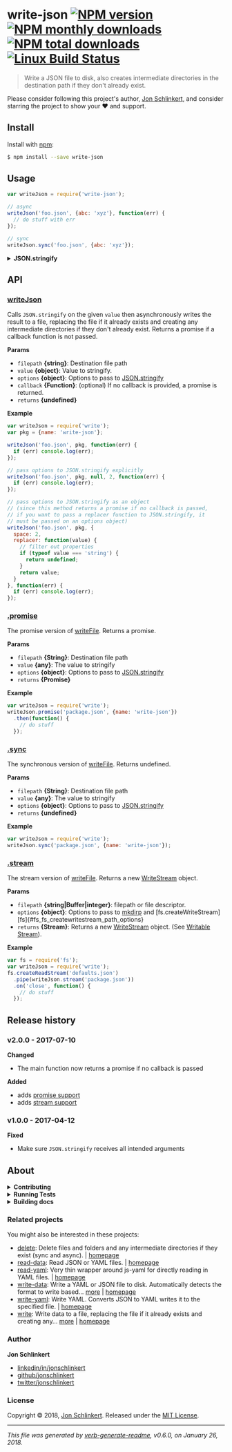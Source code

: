 # write-json [![NPM version](https://img.shields.io/npm/v/write-json.svg?style=flat)](https://www.npmjs.com/package/write-json) [![NPM monthly downloads](https://img.shields.io/npm/dm/write-json.svg?style=flat)](https://npmjs.org/package/write-json) [![NPM total downloads](https://img.shields.io/npm/dt/write-json.svg?style=flat)](https://npmjs.org/package/write-json) [![Linux Build Status](https://img.shields.io/travis/jonschlinkert/write-json.svg?style=flat&label=Travis)](https://travis-ci.org/jonschlinkert/write-json)

> Write a JSON file to disk, also creates intermediate directories in the destination path if they don't already exist.

Please consider following this project's author, [Jon Schlinkert](https://github.com/jonschlinkert), and consider starring the project to show your :heart: and support.

## Install

Install with [npm](https://www.npmjs.com/):

```sh
$ npm install --save write-json
```

## Usage

```js
var writeJson = require('write-json'); 

// async
writeJson('foo.json', {abc: 'xyz'}, function(err) {
  // do stuff with err
});

// sync
writeJson.sync('foo.json', {abc: 'xyz'});
```

<details>
<summary><strong>JSON.stringify</strong></summary>

### arguments

All methods support the same arguments as [JSON.stringify](https://developer.mozilla.org/en-US/docs/Web/JavaScript/Reference/Global_Objects/JSON/stringify) (note that if you want to pass a [replacer](https://developer.mozilla.org/en-US/docs/Web/JavaScript/Reference/Global_Objects/JSON/stringify#The_replacer_parameter) function to `writeJson` - the main export, you must pass the replacer on an [options](#options) object)

```js
// async
writeJson('foo.json', {abc: 'xyz'}, null, 2, function(err) {
  if (err) console.log(err);
});

// sync
writeJson.sync('foo.json', {abc: 'xyz'}, null, 2);
```

### options

Or as an options object:

```js
var options = {
  replacer: function(key, value) {
    // filter out properties
    if (typeof value === 'string') {
      return undefined;
    }
    return value;
  },
  indent: 2
};

// async
writeJson('foo.json', {abc: 'xyz'}, options, function(err) {
  if (err) console.log(err);
});

// sync
writeJson.sync('actual/test.json', expected, options);
```

</details>

## API

### [writeJson](index.js#L59)

Calls `JSON.stringify` on the given `value` then asynchronously writes the result to a file, replacing the file if it already exists and creating any intermediate directories if they don't already exist. Returns a promise if a callback function is not passed.

**Params**

* `filepath` **{string}**: Destination file path
* `value` **{object}**: Value to stringify.
* `options` **{object}**: Options to pass to [JSON.stringify](https://developer.mozilla.org/en-US/docs/Web/JavaScript/Reference/Global_Objects/JSON/stringify)
* `callback` **{Function}**: (optional) If no callback is provided, a promise is returned.
* `returns` **{undefined}**

**Example**

```js
var writeJson = require('write');
var pkg = {name: 'write-json'};

writeJson('foo.json', pkg, function(err) {
  if (err) console.log(err);
});

// pass options to JSON.stringify explicitly
writeJson('foo.json', pkg, null, 2, function(err) {
  if (err) console.log(err);
});

// pass options to JSON.stringify as an object
// (since this method returns a promise if no callback is passed,
// if you want to pass a replacer function to JSON.stringify, it
// must be passed on an options object)
writeJson('foo.json', pkg, {
  space: 2,
  replacer: function(value) {
    // filter out properties
    if (typeof value === 'string') {
      return undefined;
    }
    return value;
  }
}, function(err) {
  if (err) console.log(err);
});
```

### [.promise](index.js#L85)

The promise version of [writeFile](#writefile). Returns a promise.

**Params**

* `filepath` **{String}**: Destination file path
* `value` **{any}**: The value to stringify
* `options` **{object}**: Options to pass to [JSON.stringify](https://developer.mozilla.org/en-US/docs/Web/JavaScript/Reference/Global_Objects/JSON/stringify)
* `returns` **{Promise}**

**Example**

```js
var writeJson = require('write');
writeJson.promise('package.json', {name: 'write-json'})
  .then(function() {
    // do stuff
  });
```

### [.sync](index.js#L105)

The synchronous version of [writeFile](#writefile). Returns undefined.

**Params**

* `filepath` **{String}**: Destination file path
* `value` **{any}**: The value to stringify
* `options` **{object}**: Options to pass to [JSON.stringify](https://developer.mozilla.org/en-US/docs/Web/JavaScript/Reference/Global_Objects/JSON/stringify)
* `returns` **{undefined}**

**Example**

```js
var writeJson = require('write');
writeJson.sync('package.json', {name: 'write-json'});
```

### [.stream](index.js#L130)

The stream version of [writeFile](#writefile). Returns a new [WriteStream](https://nodejs.org/api/fs.html#fs_class_fs_writestream) object.

**Params**

* `filepath` **{string|Buffer|integer}**: filepath or file descriptor.
* `options` **{object}**: Options to pass to [mkdirp](https://github.com/substack/node-mkdirp) and [fs.createWriteStream][fs]{#fs_fs_createwritestream_path_options}
* `returns` **{Stream}**: Returns a new [WriteStream](https://nodejs.org/api/fs.html#fs_class_fs_writestream) object. (See [Writable Stream](https://nodejs.org/api/stream.html#stream_class_stream_writable)).

**Example**

```js
var fs = require('fs');
var writeJson = require('write');
fs.createReadStream('defaults.json')
  .pipe(writeJson.stream('package.json'))
  .on('close', function() {
    // do stuff
  });
```

## Release history

### v2.0.0 - 2017-07-10

**Changed**

* The main function now returns a promise if no callback is passed

**Added**

* adds [promise support](#promise)
* adds [stream support](#stream)

### v1.0.0 - 2017-04-12

**Fixed**

* Make sure `JSON.stringify` receives all intended arguments

## About

<details>
<summary><strong>Contributing</strong></summary>

Pull requests and stars are always welcome. For bugs and feature requests, [please create an issue](../../issues/new).

</details>

<details>
<summary><strong>Running Tests</strong></summary>

Running and reviewing unit tests is a great way to get familiarized with a library and its API. You can install dependencies and run tests with the following command:

```sh
$ npm install && npm test
```

</details>

<details>
<summary><strong>Building docs</strong></summary>

_(This project's readme.md is generated by [verb](https://github.com/verbose/verb-generate-readme), please don't edit the readme directly. Any changes to the readme must be made in the [.verb.md](.verb.md) readme template.)_

To generate the readme, run the following command:

```sh
$ npm install -g verbose/verb#dev verb-generate-readme && verb
```

</details>

### Related projects

You might also be interested in these projects:

* [delete](https://www.npmjs.com/package/delete): Delete files and folders and any intermediate directories if they exist (sync and async). | [homepage](https://github.com/jonschlinkert/delete "Delete files and folders and any intermediate directories if they exist (sync and async).")
* [read-data](https://www.npmjs.com/package/read-data): Read JSON or YAML files. | [homepage](https://github.com/jonschlinkert/read-data "Read JSON or YAML files.")
* [read-yaml](https://www.npmjs.com/package/read-yaml): Very thin wrapper around js-yaml for directly reading in YAML files. | [homepage](https://github.com/jonschlinkert/read-yaml "Very thin wrapper around js-yaml for directly reading in YAML files.")
* [write-data](https://www.npmjs.com/package/write-data): Write a YAML or JSON file to disk. Automatically detects the format to write based… [more](https://github.com/jonschlinkert/write-data) | [homepage](https://github.com/jonschlinkert/write-data "Write a YAML or JSON file to disk. Automatically detects the format to write based on extension. Or pass `ext` on the options.")
* [write-yaml](https://www.npmjs.com/package/write-yaml): Write YAML. Converts JSON to YAML writes it to the specified file. | [homepage](https://github.com/jonschlinkert/write-yaml "Write YAML. Converts JSON to YAML writes it to the specified file.")
* [write](https://www.npmjs.com/package/write): Write data to a file, replacing the file if it already exists and creating any… [more](https://github.com/jonschlinkert/write) | [homepage](https://github.com/jonschlinkert/write "Write data to a file, replacing the file if it already exists and creating any intermediate directories if they don't already exist. Thin wrapper around node's native fs methods.")

### Author

**Jon Schlinkert**

* [linkedin/in/jonschlinkert](https://linkedin.com/in/jonschlinkert)
* [github/jonschlinkert](https://github.com/jonschlinkert)
* [twitter/jonschlinkert](https://twitter.com/jonschlinkert)

### License

Copyright © 2018, [Jon Schlinkert](https://github.com/jonschlinkert).
Released under the [MIT License](LICENSE).

***

_This file was generated by [verb-generate-readme](https://github.com/verbose/verb-generate-readme), v0.6.0, on January 26, 2018._
